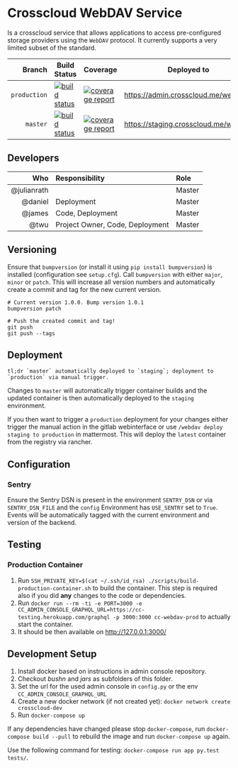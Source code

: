 # Crosscloud WebDAV Service

Is a crosscloud service that allows applications to access pre-configured storage providers using
the `WebDAV` protocol. It currently supports a very limited subset of the standard.


| Branch | Build Status | Coverage | Deployed to |
| --------: | --- | --- | --- |
| `production` | [![build status](https://gitlab.crosscloud.me/crosscloud/webdav/badges/master/build.svg)](https://gitlab.crosscloud.me/crosscloud/webdav/commits/master) | [![coverage report](https://gitlab.crosscloud.me/crosscloud/webdav/badges/master/coverage.svg)](https://gitlab.crosscloud.me/crosscloud/webdav/commits/master) | https://admin.crosscloud.me/webdav |
| `master` | [![build status](https://gitlab.crosscloud.me/crosscloud/webdav/badges/master/build.svg)](https://gitlab.crosscloud.me/crosscloud/webdav/commits/master)  | [![coverage report](https://gitlab.crosscloud.me/crosscloud/webdav/badges/master/coverage.svg)](https://gitlab.crosscloud.me/crosscloud/webdav/commits/master) | https://staging.crosscloud.me/webdav |


## Developers

| Who | Responsibility | Role|
| --------: | :--- | :--- |
| @julianrath | | Master |
| @daniel | Deployment | Master |
| @james  | Code, Deployment | Master |
| @twu    | Project Owner, Code, Deployment | Master |


## Versioning

Ensure that `bumpversion` (or install it using `pip install bumpversion`) is
installed (configuration see `setup.cfg`). Call `bumpversion` with either
`major`, `minor` or `patch`. This will increase all version numbers and automatically
create a commit and tag for the new current version.


    # Current version 1.0.0. Bump version 1.0.1
    bumpversion patch

    # Push the created commit and tag!
    git push
    git push --tags


## Deployment

    tl;dr `master` automatically deployed to `staging`; deployment to `production` via manual trigger.

Changes to `master` will automatically trigger container builds and the updated container is 
then automatically deployed to the `staging` environment.

If you then want to trigger a `production` deployment for your changes either trigger the manual
action in the gitlab webinterface or use `/webdav deploy staging to production` in mattermost. This will deploy the `latest` container from the registry via rancher.

## Configuration

### Sentry

Ensure the Sentry DSN is present in the environment `SENTRY_DSN` or via `SENTRY_DSN_FILE` and
 the `config` Environment has `USE_SENTRY` set to `True`. Events will
be automatically tagged with the current environment and version of the
backend.


## Testing

### Production Container

1. Run `SSH_PRIVATE_KEY=$(cat ~/.ssh/id_rsa) ./scripts/build-production-container.sh`
   to build the container.
   This step is required also if you did **any** changes to the code or dependencies.
2. Run `docker run --rm -ti -e PORT=3000 -e CC_ADMIN_CONSOLE_GRAPHQL_URL=https://cc-testing.herokuapp.com/graphql -p 3000:3000 cc-webdav-prod` to actually start the container.
3. It should be then available on http://127.0.0.1:3000/

## Development Setup

1. Install docker based on instructions in admin console repository.
2. Checkout _bushn_ and _jars_ as subfolders of this folder.
3. Set the url for the used admin console in `config.py` or the env `CC_ADMIN_CONSOLE_GRAPHQL_URL`
4. Create a new docker network (if not created yet): `docker network create crosscloud-dev`
5. Run `docker-compose up`

If any dependencies have changed please stop `docker-compose`,
run `docker-compose build --pull` to rebuild the image and run `docker-compose up`
again.

Use the following command for testing: `docker-compose run app py.test tests/`.

